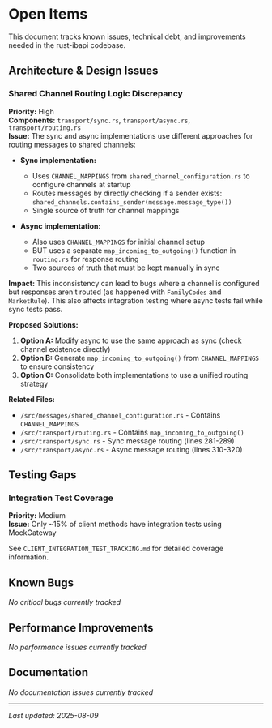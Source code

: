 # Open Items

This document tracks known issues, technical debt, and improvements needed in the rust-ibapi codebase.

## Architecture & Design Issues

### Shared Channel Routing Logic Discrepancy
**Priority:** High  
**Components:** `transport/sync.rs`, `transport/async.rs`, `transport/routing.rs`  
**Issue:** The sync and async implementations use different approaches for routing messages to shared channels:

- **Sync implementation:** 
  - Uses `CHANNEL_MAPPINGS` from `shared_channel_configuration.rs` to configure channels at startup
  - Routes messages by directly checking if a sender exists: `shared_channels.contains_sender(message.message_type())`
  - Single source of truth for channel mappings

- **Async implementation:**
  - Also uses `CHANNEL_MAPPINGS` for initial channel setup
  - BUT uses a separate `map_incoming_to_outgoing()` function in `routing.rs` for response routing
  - Two sources of truth that must be kept manually in sync

**Impact:** This inconsistency can lead to bugs where a channel is configured but responses aren't routed (as happened with `FamilyCodes` and `MarketRule`). This also affects integration testing where async tests fail while sync tests pass.

**Proposed Solutions:**
1. **Option A:** Modify async to use the same approach as sync (check channel existence directly)
2. **Option B:** Generate `map_incoming_to_outgoing()` from `CHANNEL_MAPPINGS` to ensure consistency
3. **Option C:** Consolidate both implementations to use a unified routing strategy

**Related Files:**
- `/src/messages/shared_channel_configuration.rs` - Contains `CHANNEL_MAPPINGS`
- `/src/transport/routing.rs` - Contains `map_incoming_to_outgoing()`
- `/src/transport/sync.rs` - Sync message routing (lines 281-289)
- `/src/transport/async.rs` - Async message routing (lines 310-320)

## Testing Gaps

### Integration Test Coverage
**Priority:** Medium  
**Issue:** Only ~15% of client methods have integration tests using MockGateway

See `CLIENT_INTEGRATION_TEST_TRACKING.md` for detailed coverage information.

## Known Bugs

*No critical bugs currently tracked*

## Performance Improvements

*No performance issues currently tracked*

## Documentation

*No documentation issues currently tracked*

---

*Last updated: 2025-08-09*